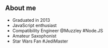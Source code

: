 ## About me

- Graduated in 2013
- JavaScript enthusiast
- Compatibility Engineer @Muzzley <span class="hashtag">#Node.JS</span>
- Amateur Saxophonist
- Star Wars Fan <span class="hashtag">#JediMaster</span>
